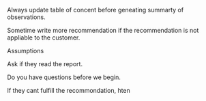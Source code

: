 



Always update table of concent before geneating summarty of observations.

Sometime write more recommendation if the recommendation is not appliable to the customer. 


Assumptions

Ask if they read the report.

Do you have questions before we begin. 

If they cant fulfill the recommondation, hten 